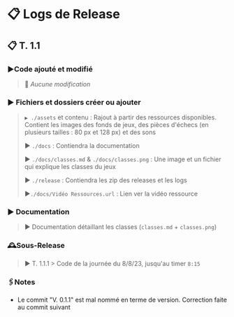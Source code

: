 # 📋 Logs de Release

## 📋 T. 1.1

### ▶️Code ajouté et modifié 

>  🚫 *Aucune modification*

### ▶️ Fichiers et dossiers créer ou ajouter

> `▶️ ./assets` et contenu : Rajout à partir des ressources disponibles. Contient les images des fonds de jeux, des pièces d'échecs (en plusieurs tailles : 80 px et 128 px) et des sons
>
> ▶️ `./docs` : Contiendra la documentation
>
> ▶️ `./docs/classes.md` & `./docs/classes.png` : Une image et un fichier qui explique les classes du jeux
>
> ▶️ `./release` : Contiendra les zip des releases et les logs 
>
> ▶️`./docs/Vidéo Ressources.url` : Lien ver la vidéo ressource 

### ▶️ Documentation 

>  ▶️  Documentation détaillant les classes (`classes.md` + `classes.png`)



### 🕰️Sous-Release 

>  ▶️ T. 1.1.1 > Code de la journée du 8/8/23, jusqu'au timer `8:15`


### 🖇️Notes
* Le commit "V. 0.1.1" est mal nommé en terme de version. Correction faite au commit suivant 
